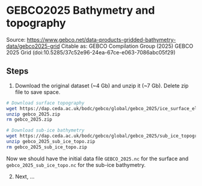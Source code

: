 # GEBCO2025 Bathymetry and topography

Source: https://www.gebco.net/data-products-gridded-bathymetry-data/gebco2025-grid
Citable as: GEBCO Compilation Group (2025) GEBCO 2025 Grid (doi:10.5285/37c52e96-24ea-67ce-e063-7086abc05f29)



## Steps

1. Download the original dataset (~4 Gb) and unzip it (~7 Gb). Delete zip file to save space.

```bash
# Download surface topography
wget https://dap.ceda.ac.uk/bodc/gebco/global/gebco_2025/ice_surface_elevation/netcdf/gebco_2025.zip
unzip gebco_2025.zip
rm gebco_2025.zip

# Download sub-ice bathymetry
wget https://dap.ceda.ac.uk/bodc/gebco/global/gebco_2025/sub_ice_topography_bathymetry/netcdf/gebco_2025_sub_ice_topo.zip
unzip gebco_2025_sub_ice_topo.zip
rm gebco_2025_sub_ice_topo.zip

```

Now we should have the initial data file `GEBCO_2025.nc` for the surface and `gebco_2025_sub_ice_topo.nc` for the sub-ice bathymetry.

2. Next, ...

